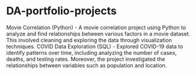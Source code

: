 # DA-portfolio-projects

Movie Correlation (Python) - A movie correlation project using Python to analyze and find relationships between various factors in a movie dataset. This involved cleaning and exploring the data through visualization techniques.
COVID Data Exploration (SQL) - Explored COVID-19 data to identify patterns over time, including analyzing the number of cases, deaths, and testing rates. Moreover, the project investigated the relationships between variables such as population and location.
